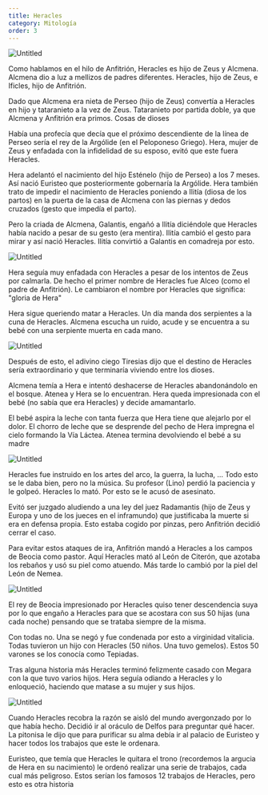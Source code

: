```yaml
---
title: Heracles
category: Mitología
order: 3
---
```


![Untitled]({{site.baseurl}}/images/Heracles%208f68b712567d44d8b84f659f90a109a3/Hercules_Farnesio__Lisipo__Comentario___Aula_de_Historia___Temario_Geografia_e_Historia.png)

Como hablamos en el hilo de Anfitrión, Heracles es hijo de Zeus y Alcmena. Alcmena dio a luz a mellizos de padres diferentes. Heracles, hijo de Zeus, e Ificles, hijo de Anfitrión.

Dado que Alcmena era nieta de Perseo (hijo de Zeus) convertía a Heracles en hijo y tataranieto a la vez de Zeus. Tataranieto por partida doble, ya que Alcmena y Anfitrión era primos. Cosas de dioses

Había una profecía que decía que el próximo descendiente de la línea de Perseo sería el rey de la Argólide (en el Peloponeso Griego). Hera, mujer de Zeus y enfadada con la infidelidad de su esposo, evitó que este fuera Heracles.

Hera adelantó el nacimiento del hijo Esténelo (hijo de Perseo) a los 7 meses. Así nació Euristeo que posteriormente gobernaría la Argólide. Hera también trato de impedir el nacimiento de Heracles poniendo a Ilitía (diosa de los partos) en la puerta de la casa de Alcmena con las piernas y dedos cruzados (gesto que impedía el parto).

Pero la criada de Alcmena, Galantis, engañó a Ilitía diciéndole que Heracles había nacido a pesar de su gesto (era mentira). Ilitía cambió el gesto para mirar y así nació Heracles. Ilitía convirtió a Galantis en comadreja por esto.

![Untitled]({{site.baseurl}}/images/Heracles%208f68b712567d44d8b84f659f90a109a3/Virgil_Solis_-_Alcmena_-_Alcmena_-_Wikipedia__la_enciclopedia_libre.png)

Hera seguía muy enfadada con Heracles a pesar de los intentos de Zeus por calmarla. De hecho el primer nombre de Heracles fue Alceo (como el padre de Anfitrión). Le cambiaron el nombre por Heracles que significa: "gloria de Hera"

Hera sigue queriendo matar a Heracles. Un día manda dos serpientes a la cuna de Heracles. Alcmena escucha un ruido, acude y se encuentra a su bebé con una serpiente muerta en cada mano.

![Untitled]({{site.baseurl}}/images/Heracles%208f68b712567d44d8b84f659f90a109a3/Resultados_de_la_Busqueda_de_imagenes_de_Google_de_https___lh4_googleusercontent_com_-SbZHJwm1Bs0_VBNB2XI7MaI_AAAAAAAASgI_XLCkWfUN_v4_s1600_Alcmena-hercules_2520estrangula_2520a_2520las_2520serpientes-Casa_2520de_2520los_2520Vetii-Pompeya-S.png)

Después de esto, el adivino ciego Tiresias dijo que el destino de Heracles sería extraordinario y que terminaría viviendo entre los dioses.

Alcmena temía a Hera e intentó deshacerse de Heracles abandonándolo en el bosque. Atenea y Hera se lo encuentran. Hera queda impresionada con el bebé (no sabía que era Heracles) y decide amamantarlo.

El bebé aspira la leche con tanta fuerza que Hera tiene que alejarlo por el dolor. El chorro de leche que se desprende del pecho de Hera impregna el cielo formando la Vía Láctea. Atenea termina devolviendo el bebé a su madre

![Untitled]({{site.baseurl}}/images/Heracles%208f68b712567d44d8b84f659f90a109a3/Rubens_Via_Lactea_-_El_nacimiento_de_la_Via_Lactea_-_Wikipedia__la_enciclopedia_libre.png)

Heracles fue instruido en los artes del arco, la guerra, la lucha, ... Todo esto se le daba bien, pero no la música. Su profesor (Lino) perdió la paciencia y le golpeó. Heracles lo mató. Por esto se le acusó de asesinato.

Evitó ser juzgado aludiendo a una ley del juez Radamantis (hijo de Zeus y Europa y uno de los jueces en el inframundo) que justificaba la muerte si era en defensa propia. Esto estaba cogido por pinzas, pero Anfitrión decidió cerrar el caso.

Para evitar estos ataques de ira, Anfitrión mandó a Heracles a los campos de Beocia como pastor. Aquí Heracles mató al León de Citerón, que azotaba los rebaños y usó su piel como atuendo. Más tarde lo cambió por la piel del León de Nemea.

![Untitled]({{site.baseurl}}/images/Heracles%208f68b712567d44d8b84f659f90a109a3/Resultados_de_la_Busqueda_de_imagenes_de_Google_de_https___1_bp_blogspot_com_-Skr3VTncQGk_XRuzlfAeyJI_AAAAAAAADBU_yTSbHJ1gas8y51NHQFKbsptrImGmr8FQwCLcBGAs_s1600__25CE_25B7_25CF_2581_25CE_25B1_25CE_25BA_25CE_25BB_25CE_25B7_25CF_2582_jpg.png)

El rey de Beocia impresionado por Heracles quiso tener descendencia suya por lo que engaño a Heracles para que se acostara con sus 50 hijas (una cada noche) pensando que se trataba siempre de la misma.

Con todas no. Una se negó y fue condenada por esto a virginidad vitalicia. Todas tuvieron un hijo con Heracles (50 niños. Una tuvo gemelos). Estos 50 varones se los conocía como Tepiadas.

Tras alguna historia más Heracles terminó felizmente casado con Megara con la que tuvo varios hijos. Hera seguía odiando a Heracles y lo enloqueció, haciendo que matase a su mujer y sus hijos.

![Untitled]({{site.baseurl}}/images/Heracles%208f68b712567d44d8b84f659f90a109a3/Resultados_de_la_Busqueda_de_imagenes_de_Google_de_https___helenika_files_wordpress_com_2012_02_heracles-killing-his-children-megara1_jpg_w_537_h_372.png)

Cuando Heracles recobra la razón se aisló del mundo avergonzado por lo que había hecho. Decidió ir al oráculo de Delfos para preguntar qué hacer. La pitonisa le dijo que para purificar su alma debía ir al palacio de Euristeo y hacer todos los trabajos que este le ordenara. 

Euristeo, que temía que Heracles le quitara el trono (recordemos la argucia de Hera en su nacimiento) le ordenó realizar una serie de trabajos, cada cual más peligroso. Estos serían los famosos 12 trabajos de Heracles, pero esto es otra historia
